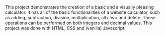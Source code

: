 This project demonstrates the creation of a basic and a visually pleasing calculator. It has all of the basic functionalities of a website calculator, such as
adding, subtraction, division, multiplication, all clear and delete. These operations can be performed on both integers and decimal values. This project was done
with HTML, CSS and (vanilla) Javascript.
